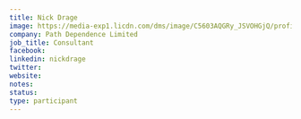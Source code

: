 ```yaml
---
title: Nick Drage
image: https://media-exp1.licdn.com/dms/image/C5603AQGRy_JSVOHGjQ/profile-displayphoto-shrink_800_800/0?e=1599091200&v=beta&t=0Eee9dpoINbDftXuIy875v5UoeZRSiOf7VH0x_ZEGHI
company: Path Dependence Limited
job_title: Consultant
facebook:
linkedin: nickdrage
twitter: 
website: 
notes:
status: 
type: participant
---
```


